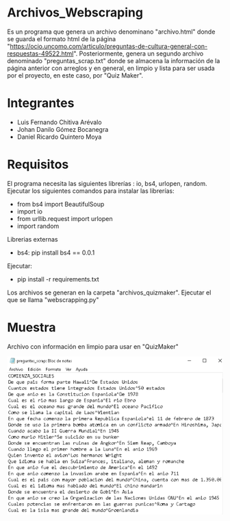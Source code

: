 # Archivos_Webscraping
Es un programa que genera un archivo denominano "archivo.html" donde se guarda el formato html de la página "https://ocio.uncomo.com/articulo/preguntas-de-cultura-general-con-respuestas-49522.html". Posteriormente, genera un segundo archivo denominado "preguntas_scrap.txt" donde se almacena la información de la página anterior con arreglos y en general, en limpio y lista para ser usada por el proyecto, en este caso, por "Quiz Maker".

# Integrantes
  - Luis Fernando Chitiva Arévalo
  - Johan Danilo Gómez Bocanegra
  - Daniel Ricardo Quintero Moya
  
# Requisitos

El programa necesita las siguientes librerías : io, bs4, urlopen, random. Ejecutar los siguientes comandos para instalar las librerías:
  - from bs4 import BeautifulSoup
  - import io
  - from urllib.request import urlopen
  - import random
  
Librerias externas
  - bs4: pip install bs4 == 0.0.1

Ejecutar:
  - pip install -r requirements.txt
  
Los archivos se generan en la carpeta "archivos_quizmaker". Ejecutar el que se llama "webscrapping.py"

# Muestra
Archivo con información en limpio para usar en "QuizMaker"

  ![alt tag](https://github.com/jgomezbo/Archivos_Webscraping/blob/main/imagenes/informacion%20en%20limpio.png)
